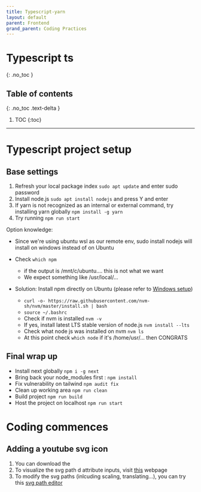```yaml
---
title: Typescript-yarn
layout: default
parent: Frontend
grand_parent: Coding Practices
---
```


# Typescript ts
{: .no_toc }

## Table of contents
{: .no_toc .text-delta }

1. TOC
{:toc}

---

# Typescript project setup

## Base settings

1. Refresh your local package index `sudo apt update` and enter sudo password
2. Install node.js `sudo apt install nodejs` and press Y and enter
3. If yarn is not recognized as an internal or external command, try installing yarn globally `npm install -g yarn`
4. Try running `npm run start`

Option knowledge:
- Since we're using ubuntu wsl as our remote env, sudo install nodejs will install on windows instead of on Ubuntu

- Check `which npm` 
    - if the output is /mnt/c/ubuntu.... this is not what we want
    - We expect something like /usr/local/...

- Solution: Install npm directly on Ubuntu (please refer to [Windows setup](https://learn.microsoft.com/en-us/windows/dev-environment/javascript/nodejs-on-wsl))
    - `curl -o- https://raw.githubusercontent.com/nvm-sh/nvm/master/install.sh | bash`
    - `source ~/.bashrc`
    - Check if nvm is installed `nvm -v`
    - If yes, install latest LTS stable version of node.js `nvm install --lts`
    - Check what node js was installed on nvm `nvm ls`
    - At this point check `which node` if it's /home/usr/... then CONGRATS

## Final wrap up
- Install next globally `npm i -g next`
- Bring back your node_modules first : `npm install`
- Fix vulnerability on tailwind `npm audit fix`
- Clean up working area `npm run clean`
- Build project `npm run build`
- Host the project on localhost `npm run start`

# Coding commences

## Adding a youtube svg icon
1. You can download the 
2. To visualize the svg path d attribute inputs, visit [this](https://svg-path-visualizer.netlify.app/#) webpage
3. To modify the svg paths (inlcuding scaling, translating...), you can try this [svg path editor](https://yqnn.github.io/svg-path-editor/) 
